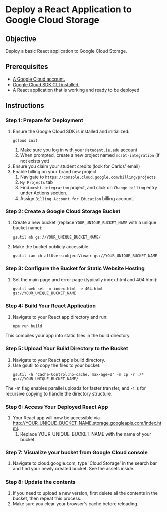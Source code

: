 # Deploy a React Application to Google Cloud Storage

## Objective
Deploy a basic React application to Google Cloud Storage.

## Prerequisites
- [A Google Cloud account.](https://cloud.google.com)
- [Google Cloud SDK CLI installed.](https://cloud.google.com/cli?hl=en)
- A React application that is working and ready to be deployed

## Instructions

### Step 1: Prepare for Deployment

1. Ensure the Google Cloud SDK is installed and initialized: 
    ```
    gcloud init
    ```
    1. Make sure you log in with your `@student.ie.edu` account
    1. When prompted, create a new project named `mcsbt-integration` (if not exists yet)
1. Ensure you claim your student credits (look for Carlos' email)
1. Enable billing on your brand new project
    1. Navigate to `https://console.cloud.google.com/billing/projects`
    1. `My Projects` tab
    1. Find `mcsbt-integration` project, and click on `Change billing` entry under Actions section.
    1. Assign `Billing Account for Education` billing account.

### Step 2: Create a Google Cloud Storage Bucket
1. Create a new bucket (replace `YOUR_UNIQUE_BUCKET_NAME` with a unique bucket name):
    ```
	gsutil mb gs://YOUR_UNIQUE_BUCKET_NAME/
	```
1. Make the bucket publicly accessible:
    ```
    gsutil iam ch allUsers:objectViewer gs://YOUR_UNIQUE_BUCKET_NAME
    ```

### Step 3: Configure the Bucket for Static Website Hosting
1. Set the main page and error page (typically index.html and 404.html):
    ```
    gsutil web set -m index.html -e 404.html gs://YOUR_UNIQUE_BUCKET_NAME
    ```

### Step 4: Build Your React Application
1. Navigate to your React app directory and run:
    ```
    npm run build
    ```

This compiles your app into static files in the build directory.

### Step 5: Upload Your Build Directory to the Bucket
1. Navigate to your React app's build directory.
1. Use gsutil to copy the files to your bucket:
    ```
    gsutil -h "Cache-Control:no-cache, max-age=0" -m cp -r ./* gs://YOUR_UNIQUE_BUCKET_NAME/
    ```

The -m flag enables parallel uploads for faster transfer, and -r is for recursive copying to handle the directory structure.

### Step 6: Access Your Deployed React App

1. Your React app will now be accessible via http://YOUR_UNIQUE_BUCKET_NAME.storage.googleapis.com/index.html.
    1. Replace YOUR_UNIQUE_BUCKET_NAME with the name of your bucket.

### Step 7: Visualize your bucket from Google Cloud console

1. Navigate to cloud.google.com, type 'Cloud Storage' in the search bar and find your newly created bucket. See the assets inside.

### Step 8: Update the contents

1. If you need to upload a new version, first delete all the contents in the bucket, then repeat this process.
1. Make sure you clear your browser's cache before reloading.
